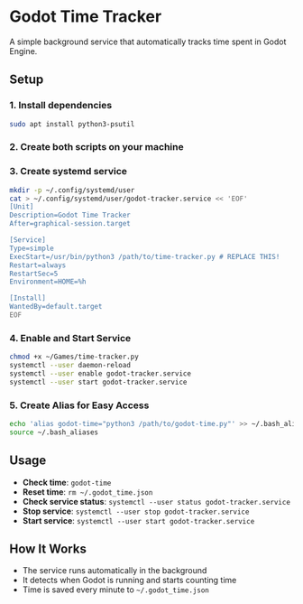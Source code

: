 # Godot Time Tracker

A simple background service that automatically tracks time spent in Godot Engine.

## Setup

### 1. Install dependencies
```bash
sudo apt install python3-psutil
```
### 2. Create both scripts on your machine 

### 3. Create systemd service
```bash
mkdir -p ~/.config/systemd/user
cat > ~/.config/systemd/user/godot-tracker.service << 'EOF'
[Unit]
Description=Godot Time Tracker
After=graphical-session.target

[Service]
Type=simple
ExecStart=/usr/bin/python3 /path/to/time-tracker.py # REPLACE THIS!
Restart=always
RestartSec=5
Environment=HOME=%h

[Install]
WantedBy=default.target
EOF
```

### 4. Enable and Start Service
```bash
chmod +x ~/Games/time-tracker.py
systemctl --user daemon-reload
systemctl --user enable godot-tracker.service
systemctl --user start godot-tracker.service
```

### 5. Create Alias for Easy Access
```bash
echo 'alias godot-time="python3 /path/to/godot-time.py"' >> ~/.bash_aliases # or .bashrc if you don't have an aliases file. Also, remember to change the path
source ~/.bash_aliases
```

## Usage

- **Check time**: `godot-time`
- **Reset time**: `rm ~/.godot_time.json`
- **Check service status**: `systemctl --user status godot-tracker.service`
- **Stop service**: `systemctl --user stop godot-tracker.service`
- **Start service**: `systemctl --user start godot-tracker.service`

## How It Works

- The service runs automatically in the background
- It detects when Godot is running and starts counting time
- Time is saved every minute to `~/.godot_time.json`
